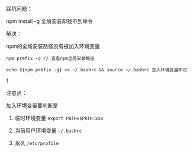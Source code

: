 踩坑问题：

npm install -g 全局安装却找不到命令



解决：

npm的全局安装路径没有被加入环境变量

```
npm prefix -g // 查看npm全局安装路径
```

```
echo ${npm prefix -g} >> ~/.bashrc && source ~/.bashrc 加入环境变量即可
```

1

注意点：

加入环境变量要判断是

1. 临时环境变量 `export PATH=$PATH:xxx`
2. 当前用户环境变量 `~/.bashrc`

3. 永久 `/etc/profile`